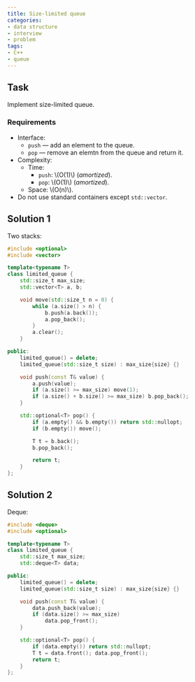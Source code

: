 ```yaml
---
title: Size-limited queue
categories:
- data structure
- interview
- problem
tags:
- C++
- queue
---
```

## Task
Implement size-limited queue.

### Requirements
- Interface:
  - `push` — add an element to the queue.
  - `pop` — remove an elemtn from the queue and return it.
- Complexity:
  - Time:
    - `push`: \\(O(1)\\) (_amortized_).
    - `pop`: \\(O(1)\\) (_amortized_).
  - Space: \\(O(n)\\).
- Do not use standard containers except `std::vector`.

## Solution 1
Two stacks:
```cpp {title="limited_queue.h"}
#include <optional>
#include <vector>

template<typename T>
class limited_queue {
    std::size_t max_size;
    std::vector<T> a, b;

    void move(std::size_t n = 0) {
        while (a.size() > n) {
            b.push(a.back());
            a.pop_back();
        }
        a.clear();
    }

public:
    limited_queue() = delete;
    limited_queue(std::size_t size) : max_size{size} {}

    void push(const T& value) {
        a.push(value);
        if (a.size() >= max_size) move(1);
        if (a.size() + b.size() >= max_size) b.pop_back();
    }

    std::optional<T> pop() {
        if (a.empty() && b.empty()) return std::nullopt;
        if (b.empty()) move();

        T t = b.back();
        b.pop_back();

        return t;
    }
};
```

## Solution 2
Deque:
```cpp {title="limited_queue.h"}
#include <deque>
#include <optional>

template<typename T>
class limited_queue {
    std::size_t max_size;
    std::deque<T> data;

public:
    limited_queue() = delete;
    limited_queue(std::size_t size) : max_size{size} {}

    void push(const T& value) {
        data.push_back(value);
        if (data.size() >= max_size)
            data.pop_front();
    }

    std::optional<T> pop() {
        if (data.empty()) return std::nullopt;
        T t = data.front(); data.pop_front();
        return t;
    }
};
```
